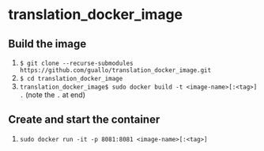 # translation_docker_image

## Build the image

1. `$ git clone --recurse-submodules https://github.com/guallo/translation_docker_image.git`
2. `$ cd translation_docker_image`
3. `translation_docker_image$ sudo docker build -t <image-name>[:<tag>] .` (note the `.` at end)

## Create and start the container

1. `sudo docker run -it -p 8081:8081 <image-name>[:<tag>]`
